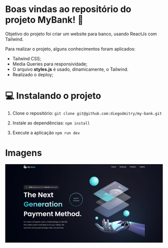 # Boas vindas ao repositório do projeto MyBank! 🏧

Objetivo do projeto foi criar um website para banco, usando ReactJs com Tailwind.

Para realizar o projeto, alguns conhecimentos foram aplicados:

* Tailwind CSS;
* Media Queries para responsividade;
* O arquivo **styles.js** é usado, dinamicamente, o Tailwind.
* Realizado o deploy;

# 💻 Instalando o projeto

1. Clone o repositório:
` git clone git@github.com:diegodmitry/my-bank.git `

2. Instale as dependências:
` npm install `

3. Execute a aplicação
` npm run dev `

# Imagens
![Screen 1](https://github.com/diegodmitry/my-bank/blob/master/src/assets/preview1.png?raw=true)
